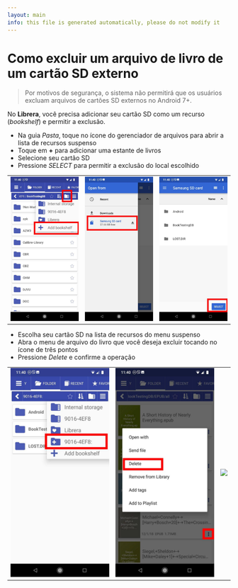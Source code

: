 ```yaml
---
layout: main
info: this file is generated automatically, please do not modify it
---
```


# Como excluir um arquivo de livro de um cartão SD externo

> Por motivos de segurança, o sistema não permitirá que os usuários excluam arquivos de cartões SD externos no Android 7+.

No **Librera**, você precisa adicionar seu cartão SD como um recurso (_bookshelf_) e permitir a exclusão.

* Na guia _Pasta_, toque no ícone do gerenciador de arquivos para abrir a lista de recursos suspenso
* Toque em **+** para adicionar uma estante de livros
* Selecione seu cartão SD
* Pressione _SELECT_ para permitir a exclusão do local escolhido

||||
|-|-|-|
|![](1.jpg)|![](2.jpg)|![](3.jpg)|

* Escolha seu cartão SD na lista de recursos do menu suspenso
* Abra o menu de arquivo do livro que você deseja excluir tocando no ícone de três pontos
* Pressione _Delete_ e confirme a operação

||||
|-|-|-|
|![](4.jpg)|![](5.jpg)|![](6.jpg)|
